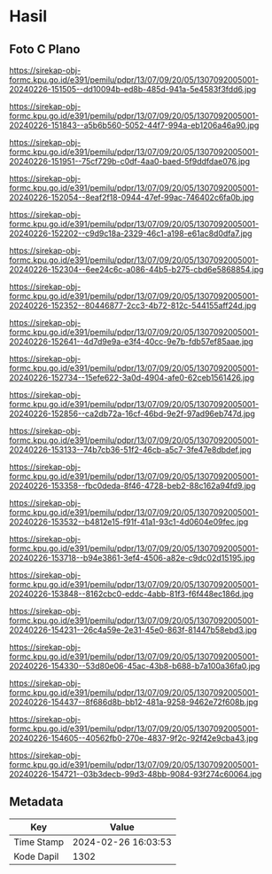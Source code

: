 # Hasil

## Foto C Plano

https://sirekap-obj-formc.kpu.go.id/e391/pemilu/pdpr/13/07/09/20/05/1307092005001-20240226-151505--dd10094b-ed8b-485d-941a-5e4583f3fdd6.jpg

https://sirekap-obj-formc.kpu.go.id/e391/pemilu/pdpr/13/07/09/20/05/1307092005001-20240226-151843--a5b6b560-5052-44f7-994a-eb1206a46a90.jpg

https://sirekap-obj-formc.kpu.go.id/e391/pemilu/pdpr/13/07/09/20/05/1307092005001-20240226-151951--75cf729b-c0df-4aa0-baed-5f9ddfdae076.jpg

https://sirekap-obj-formc.kpu.go.id/e391/pemilu/pdpr/13/07/09/20/05/1307092005001-20240226-152054--8eaf2f18-0944-47ef-99ac-746402c6fa0b.jpg

https://sirekap-obj-formc.kpu.go.id/e391/pemilu/pdpr/13/07/09/20/05/1307092005001-20240226-152202--c9d9c18a-2329-46c1-a198-e61ac8d0dfa7.jpg

https://sirekap-obj-formc.kpu.go.id/e391/pemilu/pdpr/13/07/09/20/05/1307092005001-20240226-152304--6ee24c6c-a086-44b5-b275-cbd6e5868854.jpg

https://sirekap-obj-formc.kpu.go.id/e391/pemilu/pdpr/13/07/09/20/05/1307092005001-20240226-152352--80446877-2cc3-4b72-812c-544155aff24d.jpg

https://sirekap-obj-formc.kpu.go.id/e391/pemilu/pdpr/13/07/09/20/05/1307092005001-20240226-152641--4d7d9e9a-e3f4-40cc-9e7b-fdb57ef85aae.jpg

https://sirekap-obj-formc.kpu.go.id/e391/pemilu/pdpr/13/07/09/20/05/1307092005001-20240226-152734--15efe622-3a0d-4904-afe0-62ceb1561426.jpg

https://sirekap-obj-formc.kpu.go.id/e391/pemilu/pdpr/13/07/09/20/05/1307092005001-20240226-152856--ca2db72a-16cf-46bd-9e2f-97ad96eb747d.jpg

https://sirekap-obj-formc.kpu.go.id/e391/pemilu/pdpr/13/07/09/20/05/1307092005001-20240226-153133--74b7cb36-51f2-46cb-a5c7-3fe47e8dbdef.jpg

https://sirekap-obj-formc.kpu.go.id/e391/pemilu/pdpr/13/07/09/20/05/1307092005001-20240226-153358--fbc0deda-8f46-4728-beb2-88c162a94fd9.jpg

https://sirekap-obj-formc.kpu.go.id/e391/pemilu/pdpr/13/07/09/20/05/1307092005001-20240226-153532--b4812e15-f91f-41a1-93c1-4d0604e09fec.jpg

https://sirekap-obj-formc.kpu.go.id/e391/pemilu/pdpr/13/07/09/20/05/1307092005001-20240226-153718--b94e3861-3ef4-4506-a82e-c9dc02d15195.jpg

https://sirekap-obj-formc.kpu.go.id/e391/pemilu/pdpr/13/07/09/20/05/1307092005001-20240226-153848--8162cbc0-eddc-4abb-81f3-f6f448ec186d.jpg

https://sirekap-obj-formc.kpu.go.id/e391/pemilu/pdpr/13/07/09/20/05/1307092005001-20240226-154231--26c4a59e-2e31-45e0-863f-81447b58ebd3.jpg

https://sirekap-obj-formc.kpu.go.id/e391/pemilu/pdpr/13/07/09/20/05/1307092005001-20240226-154330--53d80e06-45ac-43b8-b688-b7a100a36fa0.jpg

https://sirekap-obj-formc.kpu.go.id/e391/pemilu/pdpr/13/07/09/20/05/1307092005001-20240226-154437--8f686d8b-bb12-481a-9258-9462e72f608b.jpg

https://sirekap-obj-formc.kpu.go.id/e391/pemilu/pdpr/13/07/09/20/05/1307092005001-20240226-154605--40562fb0-270e-4837-9f2c-92f42e9cba43.jpg

https://sirekap-obj-formc.kpu.go.id/e391/pemilu/pdpr/13/07/09/20/05/1307092005001-20240226-154721--03b3decb-99d3-48bb-9084-93f274c60064.jpg


## Metadata

| Key        | Value               |
| ---------- | ------------------- |
| Time Stamp | 2024-02-26 16:03:53 |
| Kode Dapil | 1302                |



